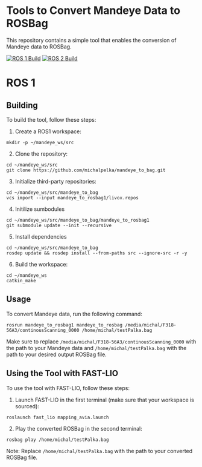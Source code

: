 # Tools to Convert Mandeye Data to ROSBag

This repository contains a simple tool that enables the conversion of Mandeye data to ROSBag.

[![ROS 1 Build](https://github.com/michalpelka/mandeye_to_bag/actions/workflows/ros1-build.yml/badge.svg)](https://github.com/michalpelka/mandeye_to_bag/actions/workflows/ros1-build.yml)
[![ROS 2 Build](https://github.com/michalpelka/mandeye_to_bag/actions/workflows/ros2-build.yml/badge.svg)](https://github.com/michalpelka/mandeye_to_bag/actions/workflows/ros2-build.yml)

# ROS 1
## Building 

To build the tool, follow these steps:

1. Create a ROS1 workspace:
```
mkdir -p ~/mandeye_ws/src
```

2. Clone the repository:
```
cd ~/mandeye_ws/src
git clone https://github.com/michalpelka/mandeye_to_bag.git
```

3. Initialize third-party repositories:
```
cd ~/mandeye_ws/src/mandeye_to_bag
vcs import --input mandeye_to_rosbag1/livox.repos 
```

4. Initilize sumbodules
```
cd ~/mandeye_ws/src/mandeye_to_bag/mandeye_to_rosbag1
git submodule update --init --recursive
```
5. Install dependencies
```
cd ~/mandeye_ws/src/mandeye_to_bag
rosdep update && rosdep install --from-paths src --ignore-src -r -y
```
6. Build the workspace:
```
cd ~/mandeye_ws
catkin_make
```

## Usage

To convert Mandeye data, run the following command:
```
rosrun mandeye_to_rosbag1 mandeye_to_rosbag /media/michal/F318-56A3/continousScanning_0000 /home/michal/testPalka.bag
```
Make sure to replace `/media/michal/F318-56A3/continousScanning_0000` with the path to your Mandeye data and `/home/michal/testPalka.bag` with the path to your desired output ROSBag file.

## Using the Tool with FAST-LIO

To use the tool with FAST-LIO, follow these steps:

1. Launch FAST-LIO in the first terminal (make sure that your workspace is sourced):
```
roslaunch fast_lio mapping_avia.launch 
```

2. Play the converted ROSBag in the second terminal:
```
rosbag play /home/michal/testPalka.bag
```

Note: Replace `/home/michal/testPalka.bag` with the path to your converted ROSBag file.

